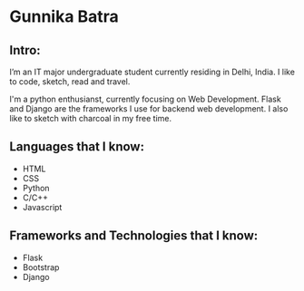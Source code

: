# Gunnika Batra

## Intro:
I’m an IT major undergraduate student currently residing in Delhi, India. I like to code, sketch, read and travel. 

I'm a python enthusianst, currently focusing on Web Development. Flask and Django are the frameworks I use for backend web development. I also like to sketch with charcoal in my free time.

## Languages that I know:

- HTML
- CSS
- Python
- C/C++
- Javascript



## Frameworks and Technologies that I know:

- Flask
- Bootstrap
- Django

